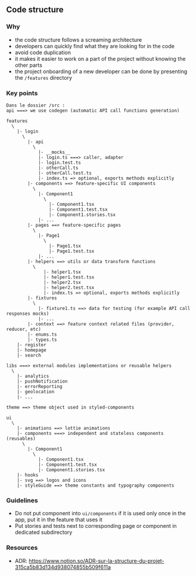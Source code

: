 ## Code structure

### Why

- the code structure follows a screaming architecture
- developers can quickly find what they are looking for in the code
- avoid code duplication
- it makes it easier to work on a part of the project without knowing the other parts
- the project onboarding of a new developer can be done by presenting the `/features` directory

### Key points

```
Dans le dossier /src :
api ===> we use codegen (automatic API call functions generation)

features
  \
    |- login
      \
        |- api
          \
            |- __mocks__
            |- login.ts ===> caller, adapter
            |- login.test.ts
            |- otherCall.ts
            |- otherCall.test.ts
            |- index.ts => optional, exports methods explicitly
        |- components ==> feature-specific UI components
          \
            |- Component1
              \
                |- Component1.tsx
                |- Component1.test.tsx
                |- Component1.stories.tsx
            |- ...
        |- pages ==> feature-specific pages
          \
            |- Page1
              \
                |- Page1.tsx
                |- Page1.test.tsx
            |- ...
        |- helpers ==> utils or data transform functions
          \
              |- helper1.tsx
              |- helper1.test.tsx
              |- helper2.tsx
              |- helper2.test.tsx
              |- index.ts => optional, exports methods explicitly
        |- fixtures
          \
            |- fixture1.ts ==> data for testing (for example API call responses mocks)
            |- ...
        |- context ==> feature context related files (provider, reducer, etc)
        |- enums.ts
        |- types.ts
    |- register
    |- homepage
    |- search

libs ===> external modules implementations or reusable helpers
  \
    |- analytics
    |- pushNotification
    |- errorReporting
    |- geolocation
    |- ...

theme ==> theme object used in styled-components

ui
  \
    |- animations ==> lottie animations
    |- components ===> independent and stateless components (reusables)
      \
        |- Component1
          \
            |- Component1.tsx
            |- Component1.test.tsx
            |- Component1.stories.tsx
    |- hooks
    |- svg ==> logos and icons
    |- styleGuide ==> theme constants and typography components
```


### Guidelines

- Do not put component into `ui/components` if it is used only once in the app, put it in the feature that uses it
- Put stories and tests next to corresponding page or component in dedicated subdirectory


### Resources

- ADR: https://www.notion.so/ADR-sur-la-structure-du-projet-315ca5b83d134d938074855b509f611a

